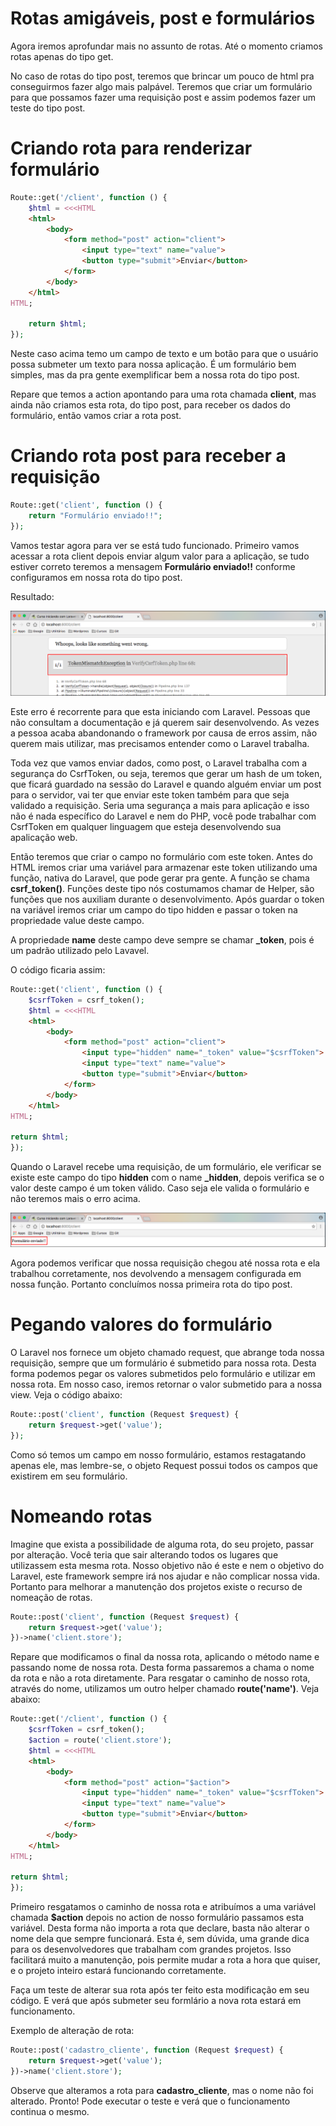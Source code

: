 # Rotas amigáveis, post e formulários

Agora iremos aprofundar mais no assunto de rotas. Até o momento criamos rotas apenas do tipo get.

No caso de rotas do tipo post, teremos que brincar um pouco de html pra conseguirmos fazer algo mais palpável. Teremos que criar um formulário para que possamos fazer uma requisição post e assim podemos fazer um teste do tipo post.

# Criando rota para renderizar formulário

```php
Route::get('/client', function () {
    $html = <<<HTML
    <html>
        <body>
            <form method="post" action="client">
                <input type="text" name="value">
                <button type="submit">Enviar</button>
            </form>
        </body>
    </html>
HTML;

    return $html;
});
```

Neste caso acima temo um campo de texto e um botão para que o usuário possa submeter um texto para nossa aplicação. É um formulário bem simples, mas da pra gente exemplificar bem a nossa rota do tipo post.

Repare que temos a action apontando para uma rota chamada **client**, mas ainda não criamos esta rota, do tipo post, para receber os dados do formulário, então vamos criar a rota post.

# Criando rota post para receber a requisição

```php
Route::get('client', function () {
    return "Formulário enviado!!";
});
```

Vamos testar agora para ver se está tudo funcionado. Primeiro vamos acessar a rota client depois enviar algum valor para a aplicação, se tudo estiver correto teremos a mensagem **Formulário enviado!!** conforme configuramos em nossa rota do tipo post.

Resultado:

![laravel_rota_post_client](./images/laravel_rota_post_client.png "laravel_rota_post_client")

Este erro é recorrente para que esta iniciando com Laravel. Pessoas que não consultam a documentação e já querem sair desenvolvendo. As vezes a pessoa acaba abandonando o framework por causa de erros assim, não querem mais utilizar, mas precisamos entender como o Laravel trabalha.

Toda vez que vamos enviar dados, como post, o Laravel trabalha com a segurança do CsrfToken, ou seja, teremos que gerar um hash de um token, que ficará guardado na sessão do Laravel e quando alguém enviar um post para o servidor, vai ter que enviar este token também para que seja validado a requisição. Seria uma segurança a mais para aplicação e isso não é nada específico do Laravel e nem do PHP, você pode trabalhar com CsrfToken em qualquer linguagem que esteja desenvolvendo sua apalicação web.

Então teremos que criar o campo no formulário com este token. Antes do HTML iremos criar uma variável para armazenar este token utilizando uma função, nativa do Laravel, que pode gerar pra gente. A função se chama **csrf_token()**. Funções deste tipo nós costumamos chamar de Helper, são funções que nos auxiliam durante o desenvolvimento. Após guardar o token na variável iremos criar um campo do tipo hidden e passar o token na propriedade value deste campo.

A propriedade **name** deste campo deve sempre se chamar **_token**, pois é um padrão utilizado pelo Lavavel.

O código ficaria assim:

```php
Route::get('client', function () {
    $csrfToken = csrf_token();
    $html = <<<HTML
    <html>
        <body>
            <form method="post" action="client">
                <input type="hidden" name="_token" value="$csrfToken">
                <input type="text" name="value">
                <button type="submit">Enviar</button>
            </form>
        </body>
    </html>
HTML;

return $html;
});
```

Quando o Laravel recebe uma requisição, de um formulário, ele verificar se existe este campo do tipo **hidden** com o name **_hidden**, depois verifica se o valor deste campo é um token válido. Caso seja ele valida o formulário e não teremos mais o erro acima.

![laravel_rota_post_csrftoken](./images/laravel_rota_post_csrftoken.png "laravel_rota_post_csrftoken")

Agora podemos verificar que nossa requisição chegou até nossa rota e ela trabalhou corretamente, nos devolvendo a mensagem configurada em nossa função. Portanto concluímos nossa primeira rota do tipo post.

# Pegando valores do formulário

O Laravel nos fornece um objeto chamado request, que abrange toda nossa requisição, sempre que um formulário é submetido para nossa rota. Desta forma podemos pegar os valores submetidos pelo formulário e utilizar em nossa rota. Em nosso caso, iremos retornar o valor submetido para a nossa view. Veja o código abaixo:

```php
Route::post('client', function (Request $request) {
    return $request->get('value');
});
```

Como só temos um campo em nosso formulário, estamos restagatando apenas ele, mas lembre-se, o objeto Request possui todos os campos que existirem em seu formulário.

# Nomeando rotas

Imagine que exista a possibilidade de alguma rota, do seu projeto, passar por alteração. Você teria que sair alterando todos os lugares que utilizassem esta mesma rota. Nosso objetivo não é este e nem o objetivo do Laravel, este framework sempre irá nos ajudar e não complicar nossa vida. Portanto para melhorar a manutenção dos projetos existe o recurso de nomeação de rotas.

```php
Route::post('client', function (Request $request) {
    return $request->get('value');
})->name('client.store');
```

Repare que modificamos o final da nossa rota, aplicando o método name e passando nome de nossa rota. Desta forma passaremos a chama o nome da rota e não a rota diretamente. Para resgatar o caminho de nosso rota, através do nome, utilizamos um outro helper chamado **route('name')**. Veja abaixo:

```php
Route::get('/client', function () {
    $csrfToken = csrf_token();
    $action = route('client.store');
    $html = <<<HTML
    <html>
        <body>
            <form method="post" action="$action">
                <input type="hidden" name="_token" value="$csrfToken">
                <input type="text" name="value">
                <button type="submit">Enviar</button>
            </form>
        </body>
    </html>
HTML;

return $html;
});
```

Primeiro resgatamos o caminho de nossa rota e atribuímos a uma variável chamada **$action** depois no action de nosso formulário passamos esta variável. Desta forma não importa a rota que declare, basta não alterar o nome dela que sempre funcionará. Esta é, sem dúvida, uma grande dica para os desenvolvedores que trabalham com grandes projetos. Isso facilitará muito a manutenção, pois permite mudar a rota a hora que quiser, e o projeto inteiro estará funcionando corretamente.

Faça um teste de alterar sua rota após ter feito esta modificação em seu código. E verá que após submeter seu formlário a nova rota estará em funcionamento.

Exemplo de alteração de rota:

```php
Route::post('cadastro_cliente', function (Request $request) {
    return $request->get('value');
})->name('client.store');
```

Observe que alteramos a rota para **cadastro_cliente**, mas o nome não foi alterado. Pronto! Pode executar o teste e verá que o funcionamento continua o mesmo.